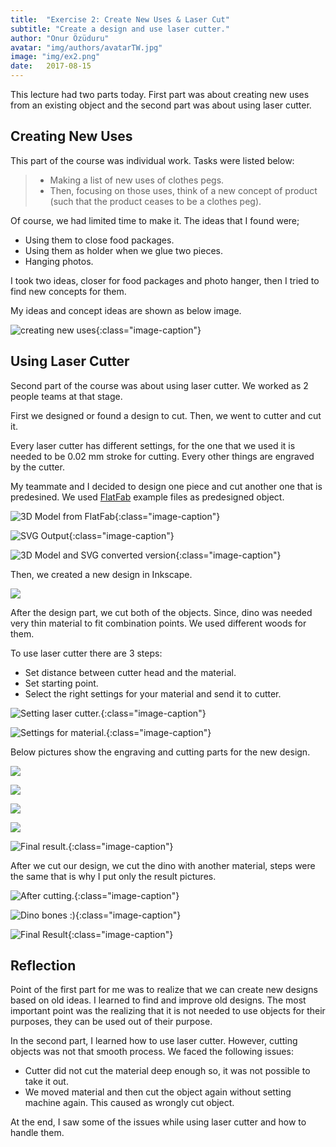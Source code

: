 ```yaml
---
title:  "Exercise 2: Create New Uses & Laser Cut"
subtitle: "Create a design and use laser cutter."
author: "Onur Özüduru"
avatar: "img/authors/avatarTW.jpg"
image: "img/ex2.png"
date:   2017-08-15
---
```


This lecture had two parts today. First part was about creating new uses from an existing object and the second part was about using laser cutter.

## Creating New Uses

This part of the course was individual work. Tasks were listed below:

> - Making a list of new uses of clothes pegs.
> - Then, focusing on those uses, think of a new concept of product (such that the product ceases to be a clothes peg).

Of course, we had limited time to make it. The ideas that I found were;

- Using them to close food packages.
- Using them as holder when we glue two pieces.
- Hanging photos.

I took two ideas, closer for food packages and photo hanger, then I tried to find new concepts for them.

My ideas and concept ideas are shown as below image.

![creating new uses](img/ex2/IMG_20170815_135714_1583181686.jpg){:class="image-caption"}

## Using Laser Cutter

Second part of the course was about using laser cutter. We worked as 2 people teams at that stage.

First we designed or found a design to cut. Then, we went to cutter and cut it.

Every laser cutter has different settings, for the one that we used it is needed to be 0.02 mm stroke for cutting. Every other things are engraved by the cutter.

My teammate and I decided to design one piece and cut another one that is predesined. We used [FlatFab](http://flatfab.com/) example files as predesigned object.

![3D Model from FlatFab](img/ex2/IMG_20170815_154709_1583181686.jpg){:class="image-caption"}

![SVG Output](img/ex2/IMG_20170815_150845_1583181686.jpg){:class="image-caption"}

![3D Model and SVG converted version](img/ex2/concat_93095de3-c598-4801-8ae3-74d582c701d7.png){:class="image-caption"}

Then, we created a new design in Inkscape.

![](img/ex2/IMG_20170817_155722_133307668.jpg)

After the design part, we cut both of the objects. Since, dino was needed very thin material to fit combination points. We used different woods for them.

To use laser cutter there are 3 steps:

- Set distance between cutter head and the material.
- Set starting point.
- Select the right settings for your material and send it to cutter.

![Setting laser cutter.](img/ex2/IMG_20170822_151122_1308403401.jpg){:class="image-caption"}

![Settings for material.](img/ex2/IMG_20170822_151315_133307668.jpg){:class="image-caption"}

Below pictures show the engraving and cutting parts for the new design.

![](img/ex2/IMG_20170822_151438_-1738843856.jpg)

![](img/ex2/IMG_20170822_151549_483856819.jpg)

![](img/ex2/IMG_20170822_151609_-1311447080.jpg)

![](img/ex2/IMG_20170822_151700_767905045.jpg)

![Final result.](img/ex2/IMG_20170822_152744_1583181686.jpg){:class="image-caption"}

After we cut our design, we cut the dino with another material, steps were the same that is why I put only the result pictures.

![After cutting.](img/ex2/IMG_20170822_153301_-1557050318.jpg){:class="image-caption"}

![Dino bones :)](img/ex2/IMG_20170822_155123_133307668.jpg){:class="image-caption"}

![Final Result](img/ex2/concat_d0c7be98-0758-4ff7-8f2f-e0a9ea369359.png){:class="image-caption"}

## Reflection

Point of the first part for me was to realize that we can create new designs based on old ideas. I learned to find and improve old designs. The most important point was the realizing that it is not needed to use objects for their purposes, they can be used out of their purpose.

In the second part, I learned how to use laser cutter. However, cutting objects was not that smooth process. We faced the following issues:

- Cutter did not cut the material deep enough so, it was not possible to take it out.
- We moved material and then cut the object again without setting machine again. This caused as wrongly cut object.

At the end, I saw some of the issues while using laser cutter and how to handle them.
